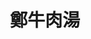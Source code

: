 ---
title: "鄭牛肉湯"
description: "鄭牛肉湯"
layout: shop
keywords:
  - 美食競賽
  - 台灣美食
  - 美食精選
datePublished: "2025-06-30"
dateModified: "2025-07-04"
city: "台南市"
district: "中西區"
address: "台南市中西區金華路四段47巷2號"
phone: "062281025"
geo: "22.998376866738628, 120.19468317498917"
google_map: "https://maps.app.goo.gl/krpFQFCS5LMkjk2s7"
footinder: "https://footinder.com.tw/%E5%8F%B0%E5%8D%97%E5%B8%82%E4%B8%AD%E8%A5%BF%E5%8D%80/362181/"
official: "https://www.facebook.com/TainanZhengBeef/"
award:
  - name: "500盤"
    year: "2024"
    entries:
      - dishes:
          - "炒牛腩"

---